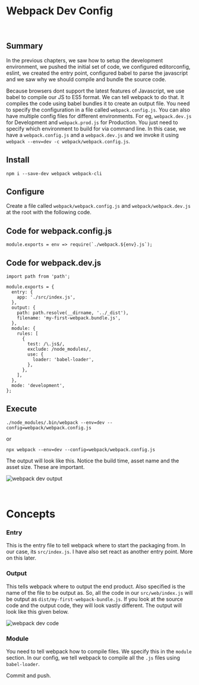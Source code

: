 # Webpack Dev Config

&nbsp;

## Summary

In the previous chapters, we saw how to setup the development environment, we pushed the initial set of code, we configured editorconfig, eslint, we created the entry point, configured babel to parse the javascript and we saw why we should compile and bundle the source code.

Because browsers dont support the latest features of Javascript, we use babel to compile our JS to ES5 format. We can tell webpack to do that. It compiles the code using babel bundles it to create an output file. You need to specify the configuration in a file called `webpack.config.js`. You can also have multiple config files for different environments. For eg, `webpack.dev.js` for Development and `webpack.prod.js` for Production. You just need to specify which environment to build for via command line. In this case, we have a `webpack.config.js` and a `webpack.dev.js` and we invoke it using `webpack --env=dev -c webpack/webpack.config.js`.

## Install

`npm i --save-dev webpack webpack-cli`

## Configure

Create a file called `webpack/webpack.config.js` and `webpack/webpack.dev.js` at the root with the following code.

## Code for webpack.config.js

    module.exports = env => require(`./webpack.${env}.js`);

## Code for webpack.dev.js

    import path from 'path';

    module.exports = {
      entry: {
        app: './src/index.js',
      },
      output: {
        path: path.resolve(__dirname, '../_dist'),
        filename: 'my-first-webpack.bundle.js',
      },
      module: {
        rules: [
          {
            test: /\.js$/,
            exclude: /node_modules/,
            use: {
              loader: 'babel-loader',
            },
          },
        ],
      },
      mode: 'development',
    };

## Execute

`./node_modules/.bin/webpack --env=dev --config=webpack/webpack.config.js`

or

`npx webpack --env=dev --config=webpack/webpack.config.js`

The output will look like this. Notice the build time, asset name and the asset size. These are important.

![webpack dev output](https://firebasestorage.googleapis.com/v0/b/zaxisapp.appspot.com/o/blog%2Fwebpack-dev-output.png?alt=media&token=4231d20b-5dc0-4170-bae3-5440ada7aaee "webpack dev output")

&nbsp;

# Concepts

### Entry

This is the entry file to tell webpack where to start the packaging from. In our case, its `src/index.js`. I have also set react as another entry point. More on this later.

### Output

This tells webpack where to output the end product. Also specified is the name of the file to be output as. So, all the code in our `src/web/index.js` will be output as `dist/my-first-webpack-bundle.js`. If you look at the source code and the output code, they will look vastly different. The output will look like this given below.

![webpack dev code](https://firebasestorage.googleapis.com/v0/b/zaxisapp.appspot.com/o/blog%2Fwebpack-dev-code.png?alt=media&token=76d219da-429c-42bd-b2f6-7cca727add5f "webpack dev code")

### Module

You need to tell webpack how to compile files. We specify this in the `module` section. In our config, we tell webpack to compile all the `.js` files using `babel-loader`.

Commit and push.
